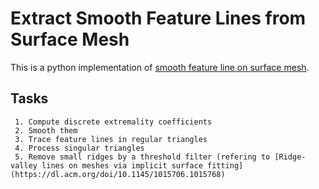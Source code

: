 # Extract Smooth Feature Lines from Surface Mesh

This is a python implementation of [smooth feature line on surface mesh](https://www.mi.fu-berlin.de/en/math/groups/ag-geom/publications/db/feature.pdf).

## Tasks
     1. Compute discrete extremality coefficients
     2. Smooth them
     3. Trace feature lines in regular triangles
     4. Process singular triangles
     5. Remove small ridges by a threshold filter (refering to [Ridge-valley lines on meshes via implicit surface fitting](https://dl.acm.org/doi/10.1145/1015706.1015768)
     

